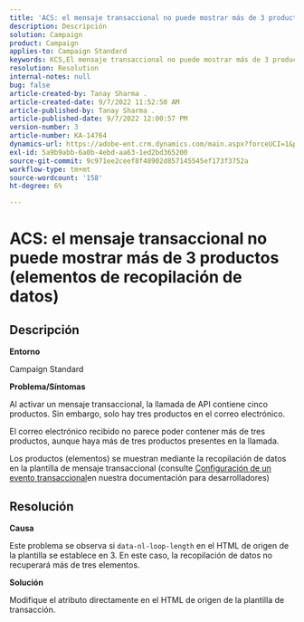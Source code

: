 ```yaml
---
title: 'ACS: el mensaje transaccional no puede mostrar más de 3 productos (elementos de recopilación de datos)'
description: Descripción
solution: Campaign
product: Campaign
applies-to: Campaign Standard
keywords: KCS,El mensaje transaccional no puede mostrar más de 3 productos (elementos de recopilación de datos)
resolution: Resolution
internal-notes: null
bug: false
article-created-by: Tanay Sharma .
article-created-date: 9/7/2022 11:52:50 AM
article-published-by: Tanay Sharma .
article-published-date: 9/7/2022 12:00:57 PM
version-number: 3
article-number: KA-14764
dynamics-url: https://adobe-ent.crm.dynamics.com/main.aspx?forceUCI=1&pagetype=entityrecord&etn=knowledgearticle&id=4e678f96-a32e-ed11-9db1-002248086735
exl-id: 5a9b9abb-6a0b-4ebd-aa63-1ed2bd365200
source-git-commit: 9c971ee2ceef8f48902d857145545ef173f3752a
workflow-type: tm+mt
source-wordcount: '158'
ht-degree: 6%

---
```


# ACS: el mensaje transaccional no puede mostrar más de 3 productos (elementos de recopilación de datos)

## Descripción


<b>Entorno</b>

Campaign Standard



<b>Problema/Síntomas</b>

Al activar un mensaje transaccional, la llamada de API contiene cinco productos. Sin embargo, solo hay tres productos en el correo electrónico.

El correo electrónico recibido no parece poder contener más de tres productos, aunque haya más de tres productos presentes en la llamada.

Los productos (elementos) se muestran mediante la recopilación de datos en la plantilla de mensaje transaccional (consulte [Configuración de un evento transaccional](https://experienceleague.adobe.com/docs/campaign-standard/using/communication-channels/transactional-messaging/event-configuration/configuring-transactional-event.html?lang=en)en nuestra documentación para desarrolladores)


## Resolución


<b>Causa</b>

Este problema se observa si `data-nl-loop-length` en el HTML de origen de la plantilla se establece en 3. En este caso, la recopilación de datos no recuperará más de tres elementos.



<b>Solución</b>

Modifique el atributo directamente en el HTML de origen de la plantilla de transacción.

